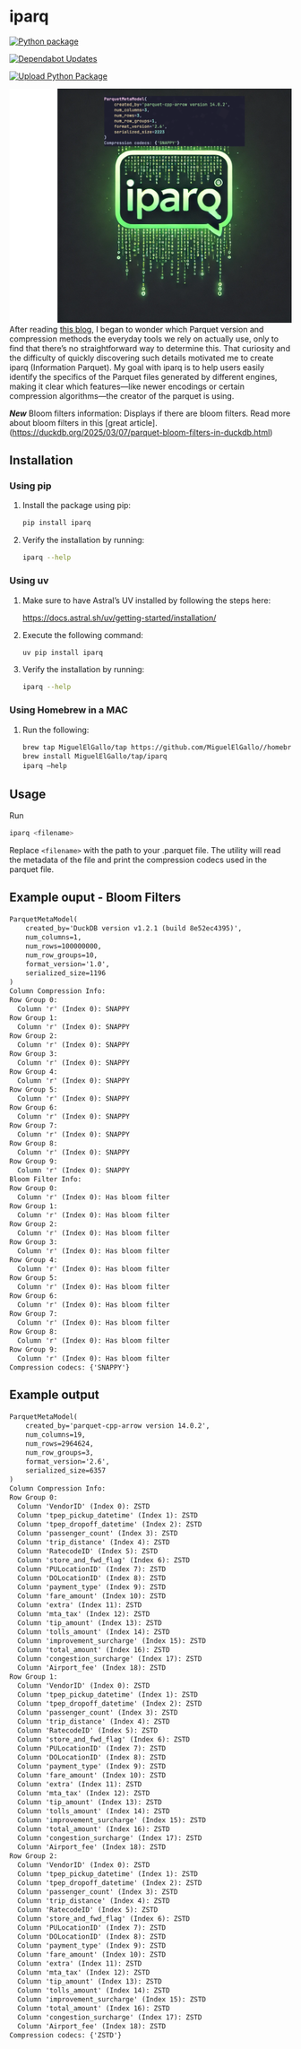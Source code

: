 # iparq

[![Python package](https://github.com/MiguelElGallo/iparq/actions/workflows/python-package.yml/badge.svg)](https://github.com/MiguelElGallo/iparq/actions/workflows/python-package.yml)

[![Dependabot Updates](https://github.com/MiguelElGallo/iparq/actions/workflows/dependabot/dependabot-updates/badge.svg)](https://github.com/MiguelElGallo/iparq/actions/workflows/dependabot/dependabot-updates)

[![Upload Python Package](https://github.com/MiguelElGallo/iparq/actions/workflows/python-publish.yml/badge.svg)](https://github.com/MiguelElGallo/iparq/actions/workflows/python-publish.yml)

![alt text](media/iparq.png)
After reading [this blog](https://duckdb.org/2025/01/22/parquet-encodings.html), I began to wonder which Parquet version and compression methods the everyday tools we rely on actually use, only to find that there’s no straightforward way to determine this. That curiosity and the difficulty of quickly discovering such details motivated me to create iparq (Information Parquet). My goal with iparq is to help users easily identify the specifics of the Parquet files generated by different engines, making it clear which features—like newer encodings or certain compression algorithms—the creator of the parquet is using.

***New*** Bloom filters information: Displays if there are bloom filters.
Read more about bloom filters in this [great article].(https://duckdb.org/2025/03/07/parquet-bloom-filters-in-duckdb.html)


## Installation

### Using pip

1) Install the package using pip:

    ```sh
    pip install iparq
    ```

2) Verify the installation by running:

    ```sh
    iparq --help
    ```

### Using uv

1) Make sure to have Astral’s UV installed by following the steps here:  

    <https://docs.astral.sh/uv/getting-started/installation/>

2) Execute the following command:

    ```sh
    uv pip install iparq
    ```

3) Verify the installation by running:

    ```sh
    iparq --help
    ```

### Using Homebrew in a MAC

1) Run the following:

    ```sh
    brew tap MiguelElGallo/tap https://github.com/MiguelElGallo//homebrew-iparq.git
    brew install MiguelElGallo/tap/iparq
    iparq —help
    ```

## Usage

Run

```sh
iparq <filename>
```

Replace `<filename>` with the path to your .parquet file. The utility will read the metadata of the file and print the compression codecs used in the parquet file.

## Example ouput - Bloom Filters

```log
ParquetMetaModel(
    created_by='DuckDB version v1.2.1 (build 8e52ec4395)',
    num_columns=1,
    num_rows=100000000,
    num_row_groups=10,
    format_version='1.0',
    serialized_size=1196
)
Column Compression Info:
Row Group 0:
  Column 'r' (Index 0): SNAPPY
Row Group 1:
  Column 'r' (Index 0): SNAPPY
Row Group 2:
  Column 'r' (Index 0): SNAPPY
Row Group 3:
  Column 'r' (Index 0): SNAPPY
Row Group 4:
  Column 'r' (Index 0): SNAPPY
Row Group 5:
  Column 'r' (Index 0): SNAPPY
Row Group 6:
  Column 'r' (Index 0): SNAPPY
Row Group 7:
  Column 'r' (Index 0): SNAPPY
Row Group 8:
  Column 'r' (Index 0): SNAPPY
Row Group 9:
  Column 'r' (Index 0): SNAPPY
Bloom Filter Info:
Row Group 0:
  Column 'r' (Index 0): Has bloom filter
Row Group 1:
  Column 'r' (Index 0): Has bloom filter
Row Group 2:
  Column 'r' (Index 0): Has bloom filter
Row Group 3:
  Column 'r' (Index 0): Has bloom filter
Row Group 4:
  Column 'r' (Index 0): Has bloom filter
Row Group 5:
  Column 'r' (Index 0): Has bloom filter
Row Group 6:
  Column 'r' (Index 0): Has bloom filter
Row Group 7:
  Column 'r' (Index 0): Has bloom filter
Row Group 8:
  Column 'r' (Index 0): Has bloom filter
Row Group 9:
  Column 'r' (Index 0): Has bloom filter
Compression codecs: {'SNAPPY'}
```

## Example output 

```log
ParquetMetaModel(
    created_by='parquet-cpp-arrow version 14.0.2',
    num_columns=19,
    num_rows=2964624,
    num_row_groups=3,
    format_version='2.6',
    serialized_size=6357
)
Column Compression Info:
Row Group 0:
  Column 'VendorID' (Index 0): ZSTD
  Column 'tpep_pickup_datetime' (Index 1): ZSTD
  Column 'tpep_dropoff_datetime' (Index 2): ZSTD
  Column 'passenger_count' (Index 3): ZSTD
  Column 'trip_distance' (Index 4): ZSTD
  Column 'RatecodeID' (Index 5): ZSTD
  Column 'store_and_fwd_flag' (Index 6): ZSTD
  Column 'PULocationID' (Index 7): ZSTD
  Column 'DOLocationID' (Index 8): ZSTD
  Column 'payment_type' (Index 9): ZSTD
  Column 'fare_amount' (Index 10): ZSTD
  Column 'extra' (Index 11): ZSTD
  Column 'mta_tax' (Index 12): ZSTD
  Column 'tip_amount' (Index 13): ZSTD
  Column 'tolls_amount' (Index 14): ZSTD
  Column 'improvement_surcharge' (Index 15): ZSTD
  Column 'total_amount' (Index 16): ZSTD
  Column 'congestion_surcharge' (Index 17): ZSTD
  Column 'Airport_fee' (Index 18): ZSTD
Row Group 1:
  Column 'VendorID' (Index 0): ZSTD
  Column 'tpep_pickup_datetime' (Index 1): ZSTD
  Column 'tpep_dropoff_datetime' (Index 2): ZSTD
  Column 'passenger_count' (Index 3): ZSTD
  Column 'trip_distance' (Index 4): ZSTD
  Column 'RatecodeID' (Index 5): ZSTD
  Column 'store_and_fwd_flag' (Index 6): ZSTD
  Column 'PULocationID' (Index 7): ZSTD
  Column 'DOLocationID' (Index 8): ZSTD
  Column 'payment_type' (Index 9): ZSTD
  Column 'fare_amount' (Index 10): ZSTD
  Column 'extra' (Index 11): ZSTD
  Column 'mta_tax' (Index 12): ZSTD
  Column 'tip_amount' (Index 13): ZSTD
  Column 'tolls_amount' (Index 14): ZSTD
  Column 'improvement_surcharge' (Index 15): ZSTD
  Column 'total_amount' (Index 16): ZSTD
  Column 'congestion_surcharge' (Index 17): ZSTD
  Column 'Airport_fee' (Index 18): ZSTD
Row Group 2:
  Column 'VendorID' (Index 0): ZSTD
  Column 'tpep_pickup_datetime' (Index 1): ZSTD
  Column 'tpep_dropoff_datetime' (Index 2): ZSTD
  Column 'passenger_count' (Index 3): ZSTD
  Column 'trip_distance' (Index 4): ZSTD
  Column 'RatecodeID' (Index 5): ZSTD
  Column 'store_and_fwd_flag' (Index 6): ZSTD
  Column 'PULocationID' (Index 7): ZSTD
  Column 'DOLocationID' (Index 8): ZSTD
  Column 'payment_type' (Index 9): ZSTD
  Column 'fare_amount' (Index 10): ZSTD
  Column 'extra' (Index 11): ZSTD
  Column 'mta_tax' (Index 12): ZSTD
  Column 'tip_amount' (Index 13): ZSTD
  Column 'tolls_amount' (Index 14): ZSTD
  Column 'improvement_surcharge' (Index 15): ZSTD
  Column 'total_amount' (Index 16): ZSTD
  Column 'congestion_surcharge' (Index 17): ZSTD
  Column 'Airport_fee' (Index 18): ZSTD
Compression codecs: {'ZSTD'}
```